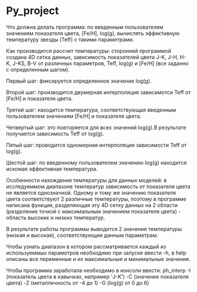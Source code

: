 # Py_project

Что должна делать программа: по введенным пользователем значениям показателя цвета, [Fe/H], log(g), вычислять эффективную температуру звезды (Teff) с такими параметрами.

Как производится рассчет температуры: сторонней программой создана 4D сетка данных, зависимость показателей цвета J-K, J-H, H-K, J-KS, B-V от различных параметров, Teff, log(g) и [Fe/H] (все заданно с определенным шагом). 

Первый шаг:    фиксируется определенное значение log(g).

Второй шаг:    производится двумерная интерполяция зависимотси Teff от [Fe/H] и показателя цвета. 

Третий шаг:    находится температура, соответствующая введенным пользователем значениям [Fe/H] и показателя цвета. 

Четвертый шаг: это повторяется для всех значений log(g).В результате получается зависимость Teff от log(g).

Пятый шаг:     проводится одномерная интерполяция зависимости Teff от log(g).

Шестой шаг:     по введенному пользователем значению log(g) находится искомая эффективная температура.

Особенности нахождения температуры для данных моделей: в исследуеммом диапазоне температур зависимость от показателя цвета не является однозначной. Одному и тому же значению показателя цвета соответствуют 2 различные температуры, поэтому в программе написана функция, разделяющая эту 4D сетку данных на 2 области (разделение точкой с максимальным значением показателя цвета) - область высоких и низких температур.

В результате работы программы выводится 2 значения температуры (низкая и высокая), соответствующие данным параметрам.

Чтобы узнать диапазон в котором рассматривается каждый из используеммых параметров необходимо при запуске ввести -h, в help описаны все переменные и их максимальные и минимальные значения.

Чтобы программа заработала необходимо в консоли ввести: ph_interp -I (показатель цвета в кавычках, например 'J-K') -С (значение показателя цвета) -Z (металличность от -4 до 1) -G (log(g) от 0 до 6)
